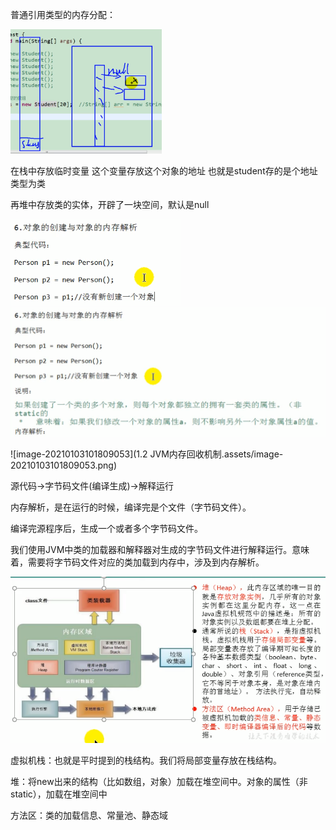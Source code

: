 普通引用类型的内存分配：

<img src="1.2 JVM内存回收机制.assets/image-20210103094855431.png" alt="image-20210103094855431" style="zoom: 33%;" />

在栈中存放临时变量  这个变量存放这个对象的地址 也就是student存的是个地址 类型为类 

再堆中存放类的实体，开辟了一块空间，默认是null 

<img src="1.2 JVM内存回收机制.assets/image-20210103101652226.png" alt="image-20210103101652226" style="zoom:50%;" />

<img src="1.2 JVM内存回收机制.assets/image-20210103101730264.png" alt="image-20210103101730264" style="zoom:50%;" />



![image-20210103101809053](1.2 JVM内存回收机制.assets/image-20210103101809053.png)

源代码->字节码文件(编译生成)->解释运行

内存解析，是在运行的时候，编译完是个文件（字节码文件）。



编译完源程序后，生成一个或者多个字节码文件。

我们使用JVM中类的加载器和解释器对生成的字节码文件进行解释运行。意味着，需要将字节码文件对应的类加载到内存中，涉及到内存解析。

<img src="1.2 JVM内存回收机制.assets/image-20210103102121804.png" alt="image-20210103102121804" style="zoom: 67%;" />

虚拟机栈：也就是平时提到的栈结构。我们将局部变量存放在栈结构。

堆：将new出来的结构（比如数组，对象）加载在堆空间中。对象的属性（非static），加载在堆空间中

方法区：类的加载信息、常量池、静态域